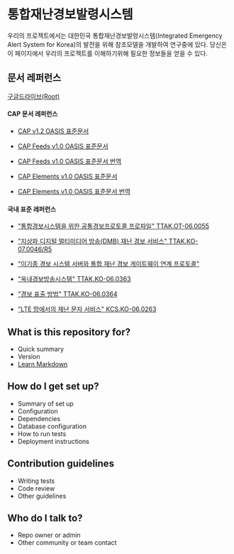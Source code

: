 # 통합재난경보발령시스템 #

우리의 프로젝트에서는 대한민국 통합재난경보발령시스템(Integrated Emergency Alert System for Korea)의 발전을 위해 참조모델을 개발하여 연구중에 있다. 당신은 이 페이지에서 우리의 프로젝트를 이해하기위해 필요한 정보들을 얻을 수 있다.


## 문서 레퍼런스 ##

[구글드라이브(Root)](http://googledrive.com/host/0B0--4gSfRo2fcDl1MmI0Tk5URmc/)

#### CAP 문서 레퍼런스 ####

* [CAP v1.2 OASIS 표준문서](https://drive.google.com/open?id=0B0--4gSfRo2fT2tTUUZqM3h3TVk)
 
* [CAP Feeds v1.0 OASIS 표준문서](https://drive.google.com/open?id=0B0--4gSfRo2fX1R5V0FVOVNsS28)

* [CAP Feeds v1.0 OASIS 표준문서 번역](https://drive.google.com/open?id=0B0--4gSfRo2fY0M4ZmlqLW4tUDQ)

* [CAP Elements v1.0 OASIS 표준문서](https://drive.google.com/open?id=0B0--4gSfRo2fOUI5VTkwcW9YcTg)

* [CAP Elements v1.0 OASIS 표준문서 번역](https://drive.google.com/open?id=0B0--4gSfRo2fM0h6RnMzaXhKa1E)

#### 국내 표준 레퍼런스 ####

* ["통합경보시스템을 위한 공통경보프로토콜 프로파일" TTAK.OT-06.0055](https://drive.google.com/open?id=0B0--4gSfRo2fekdRVEpzTkV6UEE)

* ["지상파 디지털 멀티미디어 방송(DMB) 재난 경보 서비스" TTAK.KO-07.0046/R5](https://drive.google.com/open?id=0B0--4gSfRo2fYllDbDFnTTd0Ykk)

* ["이기종 경보 시스템 서버와 통합 재난 경보 게이트웨이 연계 프로토콜"](https://drive.google.com/open?id=0B0--4gSfRo2fZnh2SFhUdXVJemM)

* ["옥내경보방송시스템" TTAK.KO-06.0363](https://drive.google.com/open?id=0B0--4gSfRo2fMXUxRDFpRFZPVkk)

* ["경보 표출 방법" TTAK.KO-06.0364](https://drive.google.com/open?id=0B0--4gSfRo2fdF9fX1g2NG1sZkU)

* ["LTE 망에서의 재난 문자 서비스" KCS.KO-06.0263](https://drive.google.com/open?id=0B0--4gSfRo2fby0wNUtmMXZzbXc)









## What is this repository for? ##

* Quick summary
* Version
* [Learn Markdown](https://bitbucket.org/tutorials/markdowndemo)

## How do I get set up? ##

* Summary of set up
* Configuration
* Dependencies
* Database configuration
* How to run tests
* Deployment instructions

## Contribution guidelines ##

* Writing tests
* Code review
* Other guidelines

## Who do I talk to? ##

* Repo owner or admin
* Other community or team contact